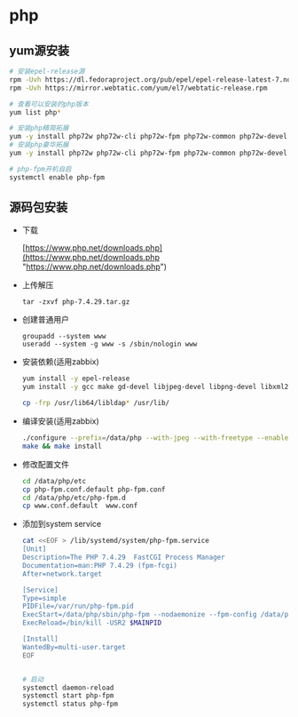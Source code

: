 # php

## yum源安装

```bash
# 安装epel-release源
rpm -Uvh https://dl.fedoraproject.org/pub/epel/epel-release-latest-7.noarch.rpm
rpm -Uvh https://mirror.webtatic.com/yum/el7/webtatic-release.rpm

# 查看可以安装的php版本
yum list php*

# 安装php精简拓展
yum -y install php72w php72w-cli php72w-fpm php72w-common php72w-devel php72w-mysqlnd
# 安装php豪华拓展
yum -y install php72w php72w-cli php72w-fpm php72w-common php72w-devel php72w-embedded php72w-gd php72w-mbstring php72w-mysqlnd php72w-opcache php72w-pdo php72w-bcmath php72w-xml php72w-ldap

# php-fpm开机自启
systemctl enable php-fpm

```

## 源码包安装

- 下载

  [https://www.php.net/downloads.php](https://www.php.net/downloads.php "https://www.php.net/downloads.php")
- 上传解压

  `tar -zxvf php-7.4.29.tar.gz`
- 创建普通用户

  ```纯文本
  groupadd --system www
  useradd --system -g www -s /sbin/nologin www
  ```
- 安装依赖(适用zabbix)

  ```bash
  yum install -y epel-release
  yum install -y gcc make gd-devel libjpeg-devel libpng-devel libxml2-devel bzip2-devel curl-devel libcurl-devel sqlite-devel libxslt-devel oniguruma oniguruma-devel krb5-devel openssl openssl-devel 

  cp -frp /usr/lib64/libldap* /usr/lib/

  ```
- 编译安装(适用zabbix)

  ```bash
  ./configure --prefix=/data/php --with-jpeg --with-freetype --enable-fpm --enable-gd --with-gettext --with-kerberos --with-libdir=lib64 --with-mysqli --with-openssl --with-pdo-mysql --with-pdo-sqlite --with-pear --with-xsl --with-zlib --with-bz2 --with-mhash --enable-bcmath --enable-mbregex --enable-mbstring --enable-opcache --enable-pcntl --enable-shmop --enable-soap --enable-sockets --enable-sysvsem --enable-sysvshm --enable-xml 
  make && make install
  ```
- 修改配置文件

  ```bash
  cd /data/php/etc
  cp php-fpm.conf.default php-fpm.conf
  cd /data/php/etc/php-fpm.d
  cp www.conf.default  www.conf

  ```
- 添加到system service

  ```bash
  cat <<EOF > /lib/systemd/system/php-fpm.service
  [Unit]
  Description=The PHP 7.4.29  FastCGI Process Manager
  Documentation=man:PHP 7.4.29 (fpm-fcgi)
  After=network.target

  [Service]
  Type=simple
  PIDFile=/var/run/php-fpm.pid
  ExecStart=/data/php/sbin/php-fpm --nodaemonize --fpm-config /data/php/etc/php-fpm.conf
  ExecReload=/bin/kill -USR2 $MAINPID

  [Install]
  WantedBy=multi-user.target
  EOF


  # 启动
  systemctl daemon-reload
  systemctl start php-fpm
  systemctl status php-fpm

  ```
